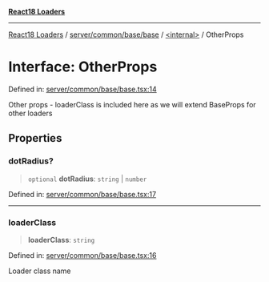 [**React18 Loaders**](../../../../../../README.md)

***

[React18 Loaders](../../../../../../modules.md) / [server/common/base/base](../../README.md) / [\<internal\>](../README.md) / OtherProps

# Interface: OtherProps

Defined in: [server/common/base/base.tsx:14](https://github.com/react18-tools/turborepo-template/blob/15f049b3490b4e059828906d31f43a3bb780bbbe/lib/src/server/common/base/base.tsx#L14)

Other props - loaderClass is included here as we will extend BaseProps for other loaders

## Properties

### dotRadius?

> `optional` **dotRadius**: `string` \| `number`

Defined in: [server/common/base/base.tsx:17](https://github.com/react18-tools/turborepo-template/blob/15f049b3490b4e059828906d31f43a3bb780bbbe/lib/src/server/common/base/base.tsx#L17)

***

### loaderClass

> **loaderClass**: `string`

Defined in: [server/common/base/base.tsx:16](https://github.com/react18-tools/turborepo-template/blob/15f049b3490b4e059828906d31f43a3bb780bbbe/lib/src/server/common/base/base.tsx#L16)

Loader class name
